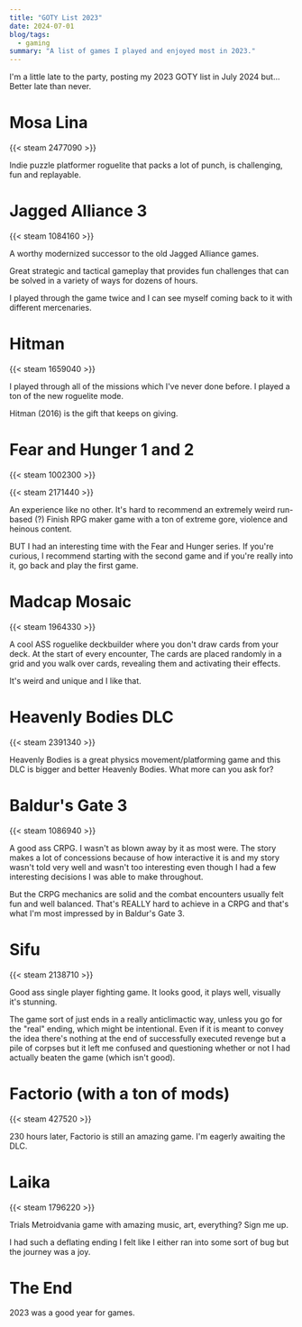 ```yaml
---
title: "GOTY List 2023"
date: 2024-07-01
blog/tags:
  - gaming
summary: "A list of games I played and enjoyed most in 2023."
---
```


I'm a little late to the party, posting my 2023 GOTY list in July 2024 but... Better late than never.

# Mosa Lina

{{< steam 2477090 >}}

Indie puzzle platformer roguelite that packs a lot of punch, is challenging, fun and replayable.

# Jagged Alliance 3

{{< steam 1084160 >}}

A worthy modernized successor to the old Jagged Alliance games.

Great strategic and tactical gameplay that provides fun challenges that can be solved in a variety of ways for dozens of hours.

I played through the game twice and I can see myself coming back to it with different mercenaries.

# Hitman

{{< steam 1659040 >}}

I played through all of the missions which I've never done before. I played a ton of the new roguelite mode.

Hitman (2016) is the gift that keeps on giving.

# Fear and Hunger 1 and 2

{{< steam 1002300 >}}

{{< steam 2171440 >}}

An experience like no other. It's hard to recommend an extremely weird run-based (?) Finish RPG maker game with a ton of extreme gore, violence and heinous content.

BUT I had an interesting time with the Fear and Hunger series. If you're curious, I recommend starting with the second game and if you're really into it, go back and play the first game.

# Madcap Mosaic

{{< steam 1964330 >}}

A cool ASS roguelike deckbuilder where you don't draw cards from your deck. At the start of every encounter, The cards are placed randomly in a grid and you walk over cards, revealing them and activating their effects.

It's weird and unique and I like that.

# Heavenly Bodies DLC

{{< steam 2391340 >}}

Heavenly Bodies is a great physics movement/platforming game and this DLC is bigger and better Heavenly Bodies. What more can you ask for?

# Baldur's Gate 3

{{< steam 1086940 >}}

A good ass CRPG. I wasn't as blown away by it as most were. The story makes a lot of concessions because of how interactive it is and my story wasn't told very well and wasn't too interesting even though I had a few interesting decisions I was able to make throughout.

But the CRPG mechanics are solid and the combat encounters usually felt fun and well balanced. That's REALLY hard to achieve in a CRPG and that's what I'm most impressed by in Baldur's Gate 3.

# Sifu

{{< steam 2138710 >}}

Good ass single player fighting game. It looks good, it plays well, visually it's stunning.

The game sort of just ends in a really anticlimactic way, unless you go for the "real" ending, which might be intentional. Even if it is meant to convey the idea there's nothing at the end of successfully executed revenge but a pile of corpses but it left me confused and questioning whether or not I had actually beaten the game (which isn't good).

# Factorio (with a ton of mods)

{{< steam 427520 >}}

230 hours later, Factorio is still an amazing game. I'm eagerly awaiting the DLC.

# Laika

{{< steam 1796220 >}}

Trials Metroidvania game with amazing music, art, everything? Sign me up.

I had such a deflating ending I felt like I either ran into some sort of bug but the journey was a joy.

# The End

2023 was a good year for games.
